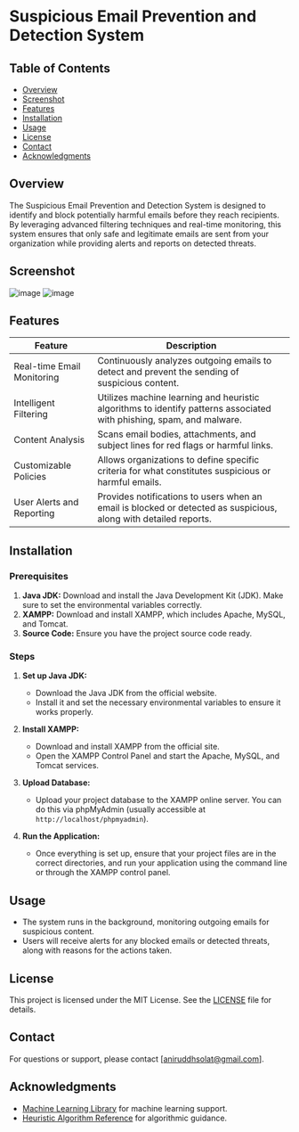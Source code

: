 # Suspicious Email Prevention and Detection System

## Table of Contents
- [Overview](#overview)
- [Screenshot](#screenshot)
- [Features](#features)
- [Installation](#installation)
- [Usage](#usage)
- [License](#license)
- [Contact](#contact)
- [Acknowledgments](#acknowledgments)

## Overview
The Suspicious Email Prevention and Detection System is designed to identify and block potentially harmful emails before they reach recipients. By leveraging advanced filtering techniques and real-time monitoring, this system ensures that only safe and legitimate emails are sent from your organization while providing alerts and reports on detected threats.

## Screenshot
![image](https://github.com/user-attachments/assets/db5be487-d0f5-49b8-bed7-ac255bad95c8)
![image](https://github.com/user-attachments/assets/8f5f5056-537a-487b-a2d7-340b46b237f9)



## Features
| Feature                    | Description                                                                          |
|----------------------------|--------------------------------------------------------------------------------------|
| Real-time Email Monitoring  | Continuously analyzes outgoing emails to detect and prevent the sending of suspicious content. |
| Intelligent Filtering       | Utilizes machine learning and heuristic algorithms to identify patterns associated with phishing, spam, and malware. |
| Content Analysis            | Scans email bodies, attachments, and subject lines for red flags or harmful links. |
| Customizable Policies       | Allows organizations to define specific criteria for what constitutes suspicious or harmful emails. |
| User Alerts and Reporting   | Provides notifications to users when an email is blocked or detected as suspicious, along with detailed reports. |

## Installation

### Prerequisites
1. **Java JDK:** Download and install the Java Development Kit (JDK). Make sure to set the environmental variables correctly.
2. **XAMPP:** Download and install XAMPP, which includes Apache, MySQL, and Tomcat.
3. **Source Code:** Ensure you have the project source code ready.

### Steps
1. **Set up Java JDK:**
   - Download the Java JDK from the official website.
   - Install it and set the necessary environmental variables to ensure it works properly.

2. **Install XAMPP:**
   - Download and install XAMPP from the official site.
   - Open the XAMPP Control Panel and start the Apache, MySQL, and Tomcat services.

3. **Upload Database:**
   - Upload your project database to the XAMPP online server. You can do this via phpMyAdmin (usually accessible at `http://localhost/phpmyadmin`).

4. **Run the Application:**
   - Once everything is set up, ensure that your project files are in the correct directories, and run your application using the command line or through the XAMPP control panel.

## Usage
- The system runs in the background, monitoring outgoing emails for suspicious content.
- Users will receive alerts for any blocked emails or detected threats, along with reasons for the actions taken.

## License
This project is licensed under the MIT License. See the [LICENSE](LICENSE) file for details.

## Contact
For questions or support, please contact [aniruddhsolat@gmail.com].

## Acknowledgments
- [Machine Learning Library](https://example.com) for machine learning support.
- [Heuristic Algorithm Reference](https://example.com) for algorithmic guidance.
